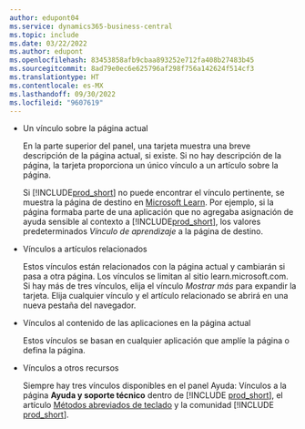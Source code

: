 ```yaml
---
author: edupont04
ms.service: dynamics365-business-central
ms.topic: include
ms.date: 03/22/2022
ms.author: edupont
ms.openlocfilehash: 83453858afb9cbaa893252e712fa408b27483b45
ms.sourcegitcommit: 8ad79e0ec6e625796af298f756a142624f514cf3
ms.translationtype: HT
ms.contentlocale: es-MX
ms.lasthandoff: 09/30/2022
ms.locfileid: "9607619"
---
```

- Un vínculo sobre la página actual

  En la parte superior del panel, una tarjeta muestra una breve descripción de la página actual, si existe. Si no hay descripción de la página, la tarjeta proporciona un único vínculo a un artículo sobre la página.  

  Si [!INCLUDE[prod_short](prod_short.md)] no puede encontrar el vínculo pertinente, se muestra la página de destino en [Microsoft Learn](/dynamics365/business-central). Por ejemplo, si la página formaba parte de una aplicación que no agregaba asignación de ayuda sensible al contexto a [!INCLUDE[prod_short](prod_short.md)], los valores predeterminados *Vínculo de aprendizaje* a la página de destino.  

- Vínculos a artículos relacionados

  Estos vínculos están relacionados con la página actual y cambiarán si pasa a otra página. Los vínculos se limitan al sitio learn.microsoft.com. Si hay más de tres vínculos, elija el vínculo *Mostrar más* para expandir la tarjeta. Elija cualquier vínculo y el artículo relacionado se abrirá en una nueva pestaña del navegador.  
- Vínculos al contenido de las aplicaciones en la página actual  

  Estos vínculos se basan en cualquier aplicación que amplíe la página o defina la página.  
- Vínculos a otros recursos

  Siempre hay tres vínculos disponibles en el panel Ayuda: Vínculos a la página **Ayuda y soporte técnico** dentro de [!INCLUDE [prod_short](prod_short.md)], el artículo [Métodos abreviados de teclado](../keyboard-shortcuts.md) y la comunidad [!INCLUDE [prod_short](prod_short.md)].  

